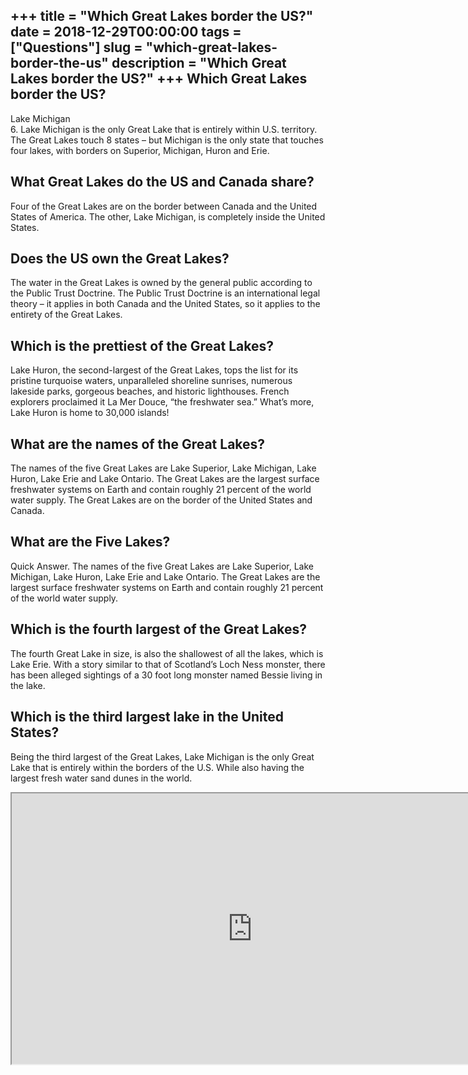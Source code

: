 +++
title = "Which Great Lakes border the US?"
date = 2018-12-29T00:00:00
tags = ["Questions"]
slug = "which-great-lakes-border-the-us"
description = "Which Great Lakes border the US?"
+++
Which Great Lakes border the US?
--------------------------------

Lake Michigan  
6\. Lake Michigan is the only Great Lake that is entirely within U.S. territory. The Great Lakes touch 8 states – but Michigan is the only state that touches four lakes, with borders on Superior, Michigan, Huron and Erie.

What Great Lakes do the US and Canada share?
--------------------------------------------

Four of the Great Lakes are on the border between Canada and the United States of America. The other, Lake Michigan, is completely inside the United States.

Does the US own the Great Lakes?
--------------------------------

The water in the Great Lakes is owned by the general public according to the Public Trust Doctrine. The Public Trust Doctrine is an international legal theory – it applies in both Canada and the United States, so it applies to the entirety of the Great Lakes.

Which is the prettiest of the Great Lakes?
------------------------------------------

Lake Huron, the second-largest of the Great Lakes, tops the list for its pristine turquoise waters, unparalleled shoreline sunrises, numerous lakeside parks, gorgeous beaches, and historic lighthouses. French explorers proclaimed it La Mer Douce, “the freshwater sea.” What’s more, Lake Huron is home to 30,000 islands!

What are the names of the Great Lakes?
--------------------------------------

The names of the five Great Lakes are Lake Superior, Lake Michigan, Lake Huron, Lake Erie and Lake Ontario. The Great Lakes are the largest surface freshwater systems on Earth and contain roughly 21 percent of the world water supply. The Great Lakes are on the border of the United States and Canada.

What are the Five Lakes?
------------------------

Quick Answer. The names of the five Great Lakes are Lake Superior, Lake Michigan, Lake Huron, Lake Erie and Lake Ontario. The Great Lakes are the largest surface freshwater systems on Earth and contain roughly 21 percent of the world water supply.

Which is the fourth largest of the Great Lakes?
-----------------------------------------------

The fourth Great Lake in size, is also the shallowest of all the lakes, which is Lake Erie. With a story similar to that of Scotland’s Loch Ness monster, there has been alleged sightings of a 30 foot long monster named Bessie living in the lake.

Which is the third largest lake in the United States?
-----------------------------------------------------

Being the third largest of the Great Lakes, Lake Michigan is the only Great Lake that is entirely within the borders of the U.S. While also having the largest fresh water sand dunes in the world.

<iframe allow="accelerometer; autoplay; clipboard-write; encrypted-media; gyroscope; picture-in-picture" allowfullscreen="" class="__youtube_prefs__  epyt-is-override  no-lazyload" data-no-lazy="1" data-origheight="433" data-origwidth="770" data-skipgform_ajax_framebjll="" height="433" id="_ytid_38297" loading="lazy" src="https://www.youtube.com/embed/SDRiwn1LlSk?enablejsapi=1&autoplay=0&cc_load_policy=0&cc_lang_pref=&iv_load_policy=1&loop=0&modestbranding=0&rel=1&fs=1&playsinline=0&autohide=2&theme=dark&color=red&controls=1&" title="YouTube player" width="770"></iframe>
